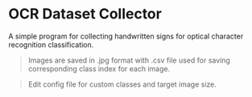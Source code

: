 # OCR Dataset Collector

A simple program for collecting handwritten signs for optical character recognition classification.

>Images are saved in .jpg format with .csv file used for saving corresponding class index for each image.   

>Edit config file for custom classes and target image size.